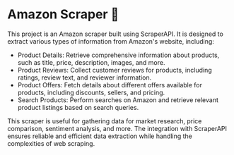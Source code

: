 
# Amazon Scraper 🚀

This project is an Amazon scraper built using ScraperAPI. It is designed to extract various types of information from Amazon's website, including:

* Product Details: Retrieve comprehensive information about products, such as title, price, description, images, and more.
* Product Reviews: Collect customer reviews for products, including ratings, review text, and reviewer information.
* Product Offers: Fetch details about different offers available for products, including discounts, sellers, and pricing.
* Search Products: Perform searches on Amazon and retrieve relevant product listings based on search queries.
  
This scraper is useful for gathering data for market research, price comparison, sentiment analysis, and more. The integration with ScraperAPI ensures reliable and efficient data extraction while handling the complexities of web scraping.



